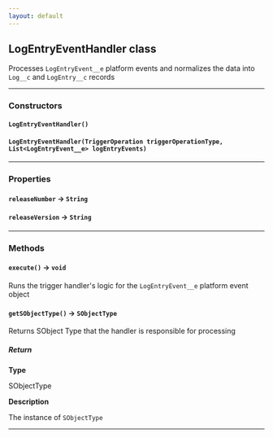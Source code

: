 ```yaml
---
layout: default
---
```


## LogEntryEventHandler class

Processes `LogEntryEvent__e` platform events and normalizes the data into `Log__c` and `LogEntry__c` records

---

### Constructors

#### `LogEntryEventHandler()`

#### `LogEntryEventHandler(TriggerOperation triggerOperationType, List<LogEntryEvent__e> logEntryEvents)`

---

### Properties

#### `releaseNumber` → `String`

#### `releaseVersion` → `String`

---

### Methods

#### `execute()` → `void`

Runs the trigger handler's logic for the `LogEntryEvent__e` platform event object

#### `getSObjectType()` → `SObjectType`

Returns SObject Type that the handler is responsible for processing

##### Return

**Type**

SObjectType

**Description**

The instance of `SObjectType`

---
